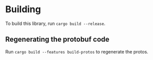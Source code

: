 # Building

To build this library, run `cargo build --release`.

## Regenerating the protobuf code

Run `cargo build --features build-protos` to regenerate the protos.
